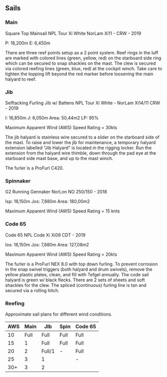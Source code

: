 ## Sails
### Main
Square Top Mainsail NPL Tour Xi White NorLam Xi11 -
CRW  - 2019

P: 18,200m
E: 6,450m

There are three reef points setup as a 2 point system. Reef rings in the luff are marked with colored lines (green, yellow, red) on the starboard side ring which can be secured to snap shackles on the mast. The clew is secured via colored reefing lines (green, blue, red) at the cockpit winch. Take care to tighten the topping lift beyond the red marker before loosening the main halyard to reef.
### Jib
Selftacking Furling Jib w/ Battens NPL Tour Xi White -
NorLam Xi14/11 CRW - 2019

I: 16,850m
J: 6,050m
Area: 50,44m2
LP: 95%

Maximum Apparent Wind (AWS) Speed Rating = 30kts

The jib halyard is stainless wire secured to a slider on the starboard side of the mast. To raise and lower the jib for maintenance, a temporary halyard extension labelled "Jib Halyard" is located in the rigging locker. Run the extension from the halyard wire thimble, down through the pad eye at the starboard side mast base, and up to the mast winch.

The furler is a ProFurl C420.
### Spinnaker
G2 Running Gennaker NorLon NO 250/150 - 2018

Isp: 18,150m
Jos: 7,880m
Area: 180,00m2

Maximum Apparent Wind (AWS) Speed Rating = 15 knts
### Code 65
Code 65 NPL Code Xi Xi09 CDT - 2019

Ios: 18,150m
Jos: 7,880m
Area: 127,08m2

Maximum Apparent Wind (AWS) Speed Rating = 20kts

The furler is a ProFurl NEX 8.0 with top down furling. To prevent corrosion in the snap swivel triggers (both halyard and drum swivels), remove the yellow plastic plates, clean, and fill with Tefgel annually. The code sail halyard is green w/ black flecks. There are 2 sets of sheets and soft shackles for the clew. The spliced (continuous) furling line is tan and secured via a rolling hitch. 
### Reefing
Approximate sail plans for different wind conditions.

| AWS | Main | JIb | Spin | Code 65 |
| ---- | ---- | ---- | ---- | ---- |
| 10 | Full | Full | Full | Full |
| 15 | 1 | Full | Full | Full |
| 20 | 2 | Full/1 | - | Full |
| 25 | 3 | 1 |  | - |
| 30+ | 3 | 2 |  |  |